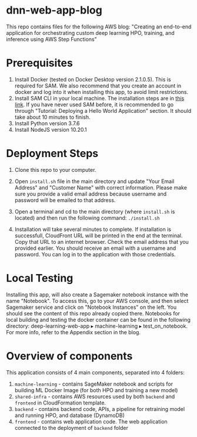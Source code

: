 # dnn-web-app-blog
This repo contains files for the following AWS blog: "Creating an end-to-end application for orchestrating custom deep learning HPO, training, and inference using AWS Step Functions"



# Prerequisites
1. Install Docker (tested on Docker Desktop version 2.1.0.5). This is required for SAM. We also recommend that you create an account in docker and log into it when installing this app, to avoid limit restrictions.
2. Install SAM CLI in your local machine. The installation steps are in [this link](https://docs.aws.amazon.com/serverless-application-model/latest/developerguide/serverless-sam-cli-install.html). If you have never used SAM before, it is recommended to go through "Tutorial: Deploying a Hello World Application" section. It should take about 10 minutes to finish. 
3. Install Python version 3.7.6 
4. Install NodeJS version 10.20.1 


# Deployment Steps

1. Clone this repo to your computer.

2. Open ```install.sh``` file in the main directory and update "Your Email Address" and "Customer Name" with correct information. Please make sure you provide a valid email address because username and password will be emailed to that address.

3. Open a terminal and cd to the main directory (where ```install.sh``` is located) and then run the following command: ```./install.sh```

4. Installation will take several minutes to complete. If installation is successfull, CloudFront URL will be printed in the end at the terminal. Copy that URL to an internet browser. Check the email address that you provided earlier. You should receive an email with a username and password. You can log in to the application with those credentials.

# Local Testing

Installing this app, will also create a Sagemaker notebook instance with the name "Notebook". To access this, go to your AWS console, and then select Sagemaker service and click on "Notebook Instances" on the left. You should see the content of this repo already copied there. Notebooks for local building and testing the docker container can be found in the following directory: ‎⁨deep-learning-web-app⁩ ▸ ⁨machine-learning⁩  ▸ test_on_notebook. For more info, refer to the Appendix section in the blog.

# Overview of components

This application consists of 4 main components, separated into 4 folders:
1. `machine-learning` - contains SageMaker notebook and scripts for building ML Docker Image (for both HPO and training a new model)
2. `shared-infra` - contains AWS resources used by both `backend` and `frontend` in CloudFormation template.
3. `backend` - contains backend code, APIs, a pipeline for retraining model and running HPO, and database (DynamoDB) 
4. `frontend` - contains web application code. The web application connected to the deployment of `backend` folder
